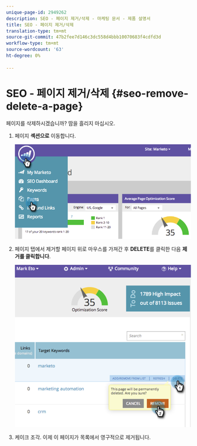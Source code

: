 ```yaml
---
unique-page-id: 2949262
description: SEO - 페이지 제거/삭제 - 마케팅 문서 - 제품 설명서
title: SEO - 페이지 제거/삭제
translation-type: tm+mt
source-git-commit: 47b2fee7d146c3dc558d4bbb10070683f4cdfd3d
workflow-type: tm+mt
source-wordcount: '63'
ht-degree: 0%

---
```



# SEO - 페이지 제거/삭제 {#seo-remove-delete-a-page}

페이지를 삭제하시겠습니까? 땀을 흘리지 마십시오.

1. 페이지 **섹션으로** 이동합니다.

   ![](assets/image2014-9-18-13-3a58-3a33.png)

1. 페이지 탭에서 제거할 페이지 위로 마우스를 가져간 후 **DELETE**&#x200B;를 클릭한 다음 **제거를 클릭합니다**.

   ![](assets/image2014-9-18-13-3a58-3a39.png)

1. 케이크 조각. 이제 이 페이지가 목록에서 영구적으로 제거됩니다.

